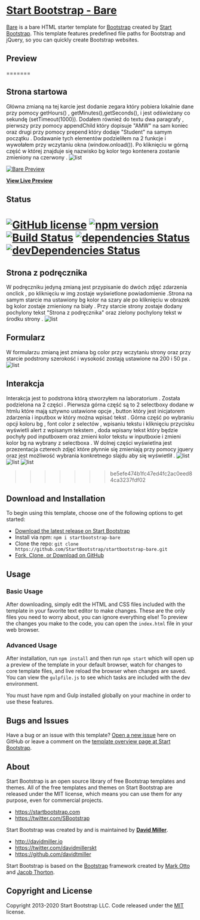 # [Start Bootstrap - Bare](https://startbootstrap.com/templates/bare/)

[Bare](https://startbootstrap.com/templates/bare/) is a bare HTML starter template for [Bootstrap](https://getbootstrap.com/) created by [Start Bootstrap](https://startbootstrap.com/). This template features predefined file paths for Bootstrap and jQuery, so you can quickly create Bootstrap websites.

## Preview
=======
## Strona startowa
Główna zmianą na tej karcie jest dodanie zegara który pobiera lokalnie dane przy pomocy getHours() , getMinutes(),getSeconds(), i jest odświeżany co sekundę (setTimeout(1000)).
Dodałem również do textu dwa paragrafy , pierwszy przy pomocy appendChild który dopisuje "AMW" na sam koniec oraz drugi przy pomocy prepend który dodaje "Student" na samym początku . Dodawanie tych elementów podzieliłem na 2 funkcje i wywołałem przy wczytaniu okna (window.onload()).
Po kliknięciu w górną część w której znajduje się nazwisko bg kolor tego kontenera zostanie zmieniony na czerwony .
![list](/Lab2/scr/1.PNG "Start")


[![Bare Preview](https://startbootstrap.com/assets/img/screenshots/templates/bare.png)](https://startbootstrap.github.io/startbootstrap-bare/)

**[View Live Preview](https://startbootstrap.github.io/startbootstrap-bare/)**

## Status

[![GitHub license](https://img.shields.io/badge/license-MIT-blue.svg)](https://raw.githubusercontent.com/StartBootstrap/startbootstrap-bare/master/LICENSE)
[![npm version](https://img.shields.io/npm/v/startbootstrap-bare.svg)](https://www.npmjs.com/package/startbootstrap-bare)
[![Build Status](https://travis-ci.org/StartBootstrap/startbootstrap-bare.svg?branch=master)](https://travis-ci.org/StartBootstrap/startbootstrap-bare)
[![dependencies Status](https://david-dm.org/StartBootstrap/startbootstrap-bare/status.svg)](https://david-dm.org/StartBootstrap/startbootstrap-bare)
[![devDependencies Status](https://david-dm.org/StartBootstrap/startbootstrap-bare/dev-status.svg)](https://david-dm.org/StartBootstrap/startbootstrap-bare?type=dev)
=======
## Strona z podręcznika
W podręczniku jedyną zmianą jest przypisanie do dwóch zdjęć zdarzenia onclick , po kliknięciu w img zostaje wyświetlone powiadomienie .Strona na samym starcie ma ustawiony bg kolor na szary ale po kliknięciu w obrazek bg kolor zostaje zmieniony na biały . Przy starcie strony zostaje dodany pochylony tekst "Strona z podręcznika" oraz zielony pochylony tekst w środku strony . 
![list](/Lab2/scr/5.PNG "Podrecznik")

## Formularz
W formularzu  zmianą jest zmiana bg color przy wczytaniu strony oraz przy starcie podstrony  szerokość i wysokość zostają ustawione na 200 i 50 px .
![list](/Lab2/scr/6.PNG "Formularz")
## Interakcja
Interakcja jest to podstrona którą stworzyłem na laboratorium . Została podzielona na 2 części . Pierwsza górna część są to 2 selectboxy dodane w htmlu które mają sztywno ustawione opcje , button który jest inicjatorem zdarzenia i inputbox w który można wpisać tekst . Górna część po wybraniu opcji koloru bg , font color z selectów , wpisaniu tekstu i kliknięciu przycisku wyświetli alert z wpisanym tekstem , doda wpisany tekst który będzie pochyły pod inputboxem oraz zmieni kolor tekstu w inputboxie i zmieni kolor bg na wybrany z selectboxa . W dolnej części wyświetlna jest przezentacja czterech zdjęć które płynnie się zmieniają przy pomocy jquery oraz jest możliwość wybrania konkretnego slajdu aby się wyświetlił .
![list](/Lab2/scr/7.PNG "List1")
![list](/Lab2/scr/8.PNG "List2")
![list](/Lab2/scr/9.PNG "List2")
>>>>>>> be5efe474b1fc47ed4fc2ac0eed84ca3237fdf02

## Download and Installation

To begin using this template, choose one of the following options to get started:

* [Download the latest release on Start Bootstrap](https://startbootstrap.com/templates/bare/)
* Install via npm: `npm i startbootstrap-bare`
* Clone the repo: `git clone https://github.com/StartBootstrap/startbootstrap-bare.git`
* [Fork, Clone, or Download on GitHub](https://github.com/StartBootstrap/startbootstrap-bare)

## Usage

### Basic Usage

After downloading, simply edit the HTML and CSS files included with the template in your favorite text editor to make changes. These are the only files you need to worry about, you can ignore everything else! To preview the changes you make to the code, you can open the `index.html` file in your web browser.

### Advanced Usage

After installation, run `npm install` and then run `npm start` which will open up a preview of the template in your default browser, watch for changes to core template files, and live reload the browser when changes are saved. You can view the `gulpfile.js` to see which tasks are included with the dev environment.

You must have npm and Gulp installed globally on your machine in order to use these features.

## Bugs and Issues

Have a bug or an issue with this template? [Open a new issue](https://github.com/StartBootstrap/startbootstrap-bare/issues) here on GitHub or leave a comment on the [template overview page at Start Bootstrap](https://startbootstrap.com/templates/bare/).

## About

Start Bootstrap is an open source library of free Bootstrap templates and themes. All of the free templates and themes on Start Bootstrap are released under the MIT license, which means you can use them for any purpose, even for commercial projects.

* <https://startbootstrap.com>
* <https://twitter.com/SBootstrap>

Start Bootstrap was created by and is maintained by **[David Miller](http://davidmiller.io/)**.

* <http://davidmiller.io>
* <https://twitter.com/davidmillerskt>
* <https://github.com/davidtmiller>

Start Bootstrap is based on the [Bootstrap](https://getbootstrap.com/) framework created by [Mark Otto](https://twitter.com/mdo) and [Jacob Thorton](https://twitter.com/fat).

## Copyright and License

Copyright 2013-2020 Start Bootstrap LLC. Code released under the [MIT](https://github.com/StartBootstrap/startbootstrap-bare/blob/master/LICENSE) license.
